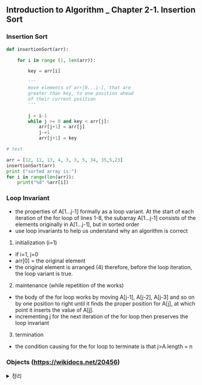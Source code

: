 ## Introduction to Algorithm _ Chapter 2-1. Insertion Sort

### Insertion Sort


```python
def insertionSort(arr):

    for i in range (1, len(arr)):

        key = arr[i]

        '''
        move elements of arr[0...i-], that are
        greater than key, to one position ahead
        of their current position
        '''

        j = i-1
        while j >= 0 and key < arr[j]:
            arr[j+1] = arr[j]
            j-=1
            arr[j+1] = key

# test

arr = [12, 11, 13, 4, 3, 3, 5, 34, 35,5,23]
insertionSort(arr)
print ("sorted array is:")
for i in range(len(arr)):
    print("%d" %arr[i])
```

### Loop Invariant
- the properties of A[1...j-1] formally as a loop variant. At the start of each iteration of the for loop of lines 1-8, the subarray A[1...j-1] consists of the elements originally in A[1...j-1], but in sorted order
- use loop invariants to help us understand why an algorithm is correct

1. initialization (i=1)
- if i=1, j=0
- arr[0] = the original element
- the original element is arranged
	(4) therefore, before the loop iteration, the loop variant is true.

2. maintenance (while repetition of the works)
- the body of the for loop works by moving A[j-1], A[j-2], A[j-3] and so on by one position to right until it finds the proper position for A[j], at which point it inserts the value of A[j].
- incrementing j for the next iteration of the for loop then preserves the loop invariant

3. termination
- the condition causing for the for loop to terminate is that j>A.length = n

### Objects (https://wikidocs.net/20456)
<details>
<summary> 정리 </summary>
<div markdown='1'>
- Definition: any data with state (attributes or value) and defined behavior (methods).

- 객체는 어떤 속성값과 행동을 가지고 있는 데이터.
- 파이썬은 객체지향프로그래밍. 파이썬에서 모든 것은 객체이며, 객체는 각각 타입이 존재함. 객체는 타입별로 동일한 속성과 행동을 가짐.
- 객체는 클래스를 통해서 생성. 클래스는 클래스를 통해 생성할 객체들의 속성과 행동(매소드)을 정의하는 공간이며, 객체끼리 서로 같은 타입을 가진다면, 같은 속성과 행동(매소드)를 가짐.
- related functions: type, dir, help

<div>
	</details>

